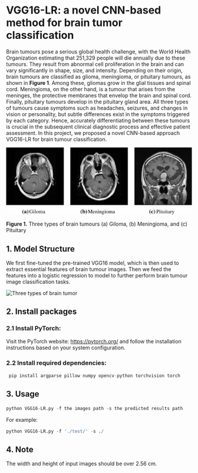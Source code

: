 # **VGG16-LR: a novel CNN-based method for brain tumor classification**

Brain tumours pose a serious global health challenge, with the World Health Organization estimating that 251,329 people will die annually due to these tumours. They result from abnormal cell proliferation in the brain and can vary significantly in shape, size, and intensity. Depending on their origin, brain tumours are classified as glioma, meningioma, or pituitary tumours, as shown in **Figure 1**. Among these, gliomas grow in the glial tissues and spinal cord. Meningioma, on the other hand, is a tumour that arises from the meninges, the protective membranes that envelop the brain and spinal cord. Finally, pituitary tumours develop in the pituitary gland area. All three types of tumours cause symptoms such as headaches, seizures, and changes in vision or personality, but subtle differences exist in the symptoms triggered by each category. Hence, accurately differentiating between these tumours is crucial in the subsequent clinical diagnostic process and effective patient assessment. In this project, we proposed a novel CNN-based approach VGG16-LR for brain tumour classification. 

![Three types of brain tumor](https://github.com/Cassie818/brain-tumor-classification/blob/main/Images/brain%20tumor%20types.png)

**Figure 1.** Three types of brain tumours (a) Giloma, (b) Meningioma, and (c) Pituitary

## 1. Model Structure

We first fine-tuned the pre-trained VGG16 model, which is then used to extract essential features of brain tumour images. Then we feed the features into a logistic regression to model to further perform brain tumour image classification tasks.

![Three types of brain tumor](https://github.com/Cassie818/brain-tumor-classification/blob/main/Images/Figure%201.png)

## 2. Install packages

### 2.1 Install PyTorch:  

 Visit the PyTorch website: https://pytorch.org/  and follow the installation instructions based on your system configuration.

### 2.2 Install required dependencies: 

```python
 pip install argparse pillow numpy opencv-python torchvision torch
```

## 3. Usage

```python
python VGG16-LR.py -f the images path -s the predicted results path
```

For example:

```python
python VGG16-LR.py -f './test/' -s ./
```

## 4. Note

The width and height of input images should be over 2.56 cm.

